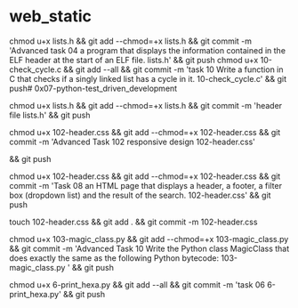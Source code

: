 # web_static
chmod u+x lists.h && git add --chmod=+x lists.h && git commit -m 'Advanced task 04 a program that displays the information contained in the ELF header at the start of an ELF file. lists.h' && git push
chmod u+x 10-check_cycle.c && git add --all && git commit -m 'task 10 Write a function in C that checks if a singly linked list has a cycle in it. 10-check_cycle.c' && git push# 0x07-python-test_driven_development

chmod u+x lists.h && git add --chmod=+x lists.h && git commit -m 'header file lists.h' && git push

chmod u+x 102-header.css && git add --chmod=+x 102-header.css && git commit -m 'Advanced Task 102 responsive design 102-header.css'

&& git push

chmod u+x 102-header.css && git add --chmod=+x 102-header.css && git commit -m 'Task 08 an HTML page that displays a header, a footer, a filter box (dropdown list) and the result of the search. 102-header.css'
 && git push

touch 102-header.css && git add . && git commit -m 102-header.css


chmod u+x 103-magic_class.py && git add --chmod=+x 103-magic_class.py && git commit -m 'Advanced Task 10 Write the Python class MagicClass that does exactly the same as the following Python bytecode: 103-magic_class.py ' && git push

chmod u+x 6-print_hexa.py && git add --all && git commit -m 'task 06 6-print_hexa.py' && git push
